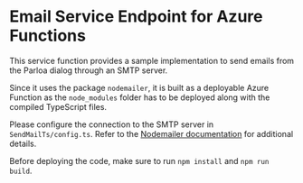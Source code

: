 # Email Service Endpoint for Azure Functions

This service function provides a sample implementation to send emails from the Parloa dialog through an SMTP server.

Since it uses the package `nodemailer`, it is built as a deployable Azure Function as the `node_modules` folder has to be deployed along with the compiled TypeScript files.

Please configure the connection to the SMTP server in `SendMailTs/config.ts`. Refer to the [Nodemailer documentation](https://nodemailer.com/) for additional details.

Before deploying the code, make sure to run `npm install` and `npm run build`.